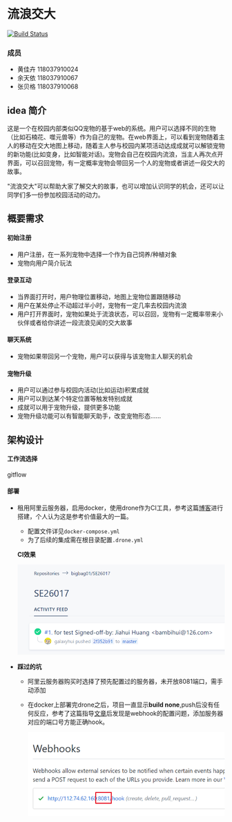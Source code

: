 # 流浪交大
[![Build Status](http://112.74.62.160:8081/api/badges/bigbag01/SE26017/status.svg)](http://112.74.62.160:8081/bigbag01/SE26017)

### 成员

- 黄佳卉 118037910024
- 余天依 118037910067
- 张贝格 118037910068

## idea 简介

这是一个在校园内部类似QQ宠物的基于web的系统。用户可以选择不同的生物（比如石楠花、噬元兽等）作为自己的宠物。在web界面上，可以看到宠物随着主人的移动在交大地图上移动，随着主人参与校园内某项活动达成成就可以解锁宠物的新功能(比如变身，比如智能对话)。宠物会自己在校园内流浪，当主人再次点开界面，可以召回宠物，有一定概率宠物会带回另一个人的宠物或者讲述一段交大的故事。

"流浪交大"可以帮助大家了解交大的故事，也可以增加认识同学的机会，还可以让同学们多一份参加校园活动的动力。

## 概要需求

#### 初始注册

* 用户注册，在一系列宠物中选择一个作为自己饲养/种植对象
* 宠物向用户简介玩法

#### 登录互动

* 当界面打开时，用户物理位置移动，地图上宠物位置跟随移动
* 用户在某处停止不动超过半小时，宠物有一定几率去校园内流浪
* 用户打开界面时，宠物如果处于流浪状态，可以召回，宠物有一定概率带来小伙伴或者给你讲述一段流浪见闻的交大故事

#### 聊天系统

* 宠物如果带回另一个宠物，用户可以获得与该宠物主人聊天的机会

#### 宠物升级

* 用户可以通过参与校园内活动(比如运动)积累成就
* 用户可以到达某个特定位置等触发特别成就
* 成就可以用于宠物升级，提供更多功能
* 宠物升级功能可以有智能聊天助手，改变宠物形态……



## 架构设计

#### 工作流选择

gitflow

#### 部署
* 租用阿里云服务器，启用docker，使用drone作为CI工具，参考这篇[博客](<https://mritd.me/2018/03/30/set-up-drone-ci/>)进行搭建，个人认为这是参考价值最大的一篇。

  * 配置文件详见`docker-compose.yml`
  * 为了后续的集成需在根目录配置`.drone.yml`

  **CI效果**

  ![](img/bulidsuccess.jpg)

* **踩过的坑**
  * 阿里云服务器购买时选择了预先配置过的服务器，未开放8081端口，需手动添加

  * 在docker上部署完drone之后，项目一直显示**build none**,push后没有任何反应，参考了这篇指导[文章](https://discourse.drone.io/t/nothing-happens-when-i-push-code-no-builds-or-builds-stuck-in-pending/3424)后发现是webhook的配置问题，添加服务器对应的端口号方能正确hook。

    ![](img/webhooks.jpg)
